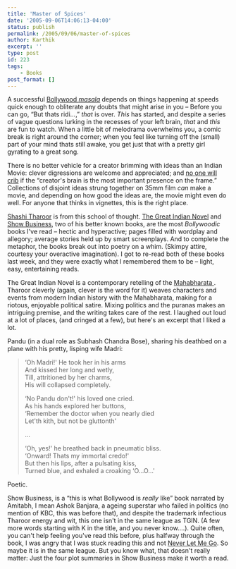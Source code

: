 ```yaml
---
title: 'Master of Spices'
date: '2005-09-06T14:06:13-04:00'
status: publish
permalink: /2005/09/06/master-of-spices
author: Karthik
excerpt: ''
type: post
id: 223
tags:
    - Books
post_format: []
---
```

A successful [Bollywood *masala*](http://en.wikipedia.org/wiki/Bollywood) depends on things happening at speeds quick enough to obliterate any doubts that might arise in you – Before you can go, “But thats ridi…,” *that* is over. *This* has started, and despite a series of vague questions lurking in the recesses of your left brain, *that* and *this* are fun to watch. When a little bit of melodrama overwhelms you, a comic break is right around the corner; when you feel like turning off the (small) part of your mind thats still awake, you get just that with a pretty girl gyrating to a great song.

There is no better vehicle for a creator brimming with ideas than an Indian Movie: clever digressions are welcome and appreciated; and [no one will crib](http://www.newyorker.com/critics/books/articles/050905crbo_books) if the “creator's brain is the most important presence on the frame.” Collections of disjoint ideas strung together on 35mm film *can*  make a movie, and depending on how good the ideas are, the movie might even do well. For anyone that thinks in vignettes, this is the right place.

[Shashi Tharoor](http://en.wikipedia.org/wiki/Shashi_Tharoor) is from this school of thought. [The Great Indian Novel](http://www.amazon.com/exec/obidos/tg/detail/-/1559701943/qid=1126029556/sr=8-2/ref=pd_bbs_2/104-1134883-1630347?v=glance&s=books&n=507846) and [Show Business](http://www.amazon.com/exec/obidos/tg/detail/-/1559702273/qid=1126029595/sr=1-6/ref=sr_1_6/104-1134883-1630347?v=glance&s=books), two of his better known books, are the most *Bollywoodic* books I've read – hectic and hyperactive; pages filled with wordplay and allegory; average stories held up by smart screenplays. And to complete the metaphor, the books break out into poetry on a whim. (Skimpy attire, courtesy your overactive imagination). I got to re-read both of these books last week, and they were exactly what I remembered them to be – light, easy, entertaining reads.

The Great Indian Novel is a contemporary retelling of the [Mahabharata ](http://en.wikipedia.org/wiki/Mahabharata). Tharoor cleverly (again, clever is the word for it) weaves characters and events from modern Indian history with the Mahabharata, making for a riotous, enjoyable political satire. Mixing politics and the puranas makes an intriguing premise, and the writing takes care of the rest. I laughed out loud at a lot of places, (and cringed at a few), but here's an excerpt that I liked a lot.

Pandu (in a dual role as Subhash Chandra Bose), sharing his deathbed on a plane with his pretty, lisping wife Madri:

> ‘Oh Madri!' He took her in his arms  
> And kissed her long and wetly,  
> Till, attritioned by her charms,  
> His will collapsed completely.
> 
> ‘No Pandu don't!' his loved one cried.  
> As his hands explored her buttons,  
> ‘Remember the doctor when you nearly died  
> Let'th kith, but not be gluttonth'
> 
> …
> 
> ‘Oh, yes!' he breathed back in pneumatic bliss.  
> ‘Onward! Thats my immortal credo!'  
> But then his lips, after a pulsating kiss,  
> Turned blue, and exhaled a croaking ‘O…O…'

Poetic.

Show Business, is a “this is what Bollywood is *really* like” book narrated by Amitabh, I mean Ashok Banjara, a ageing superstar who failed in politics (no mention of KBC, this was before that), and despite the trademark infectious Tharoor energy and wit, this one isn't in the same league as TGIN. (A few more words starting with K in the title, and you never know….). Quite often, you can't help feeling you've read this before, plus halfway through the book, I was angry that I was stuck reading this and not [Never Let Me Go](https://stochastica.net/2005/08/25/insult-to-injury/). So maybe it is in the same league. But you know what, that doesn't really matter: Just the four plot summaries in Show Business make it worth a read.